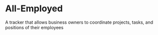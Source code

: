 # All-Employed
A tracker that allows business owners to coordinate projects, tasks, and positions of their employees
